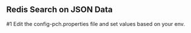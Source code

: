 <h2>Redis Search on JSON Data</h2>

#1 Edit the config-pch.properties file and set values based on your env.<br>

